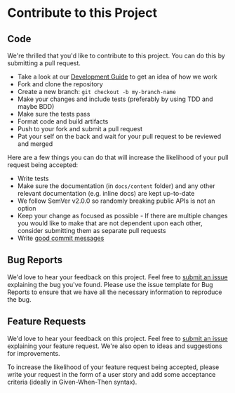 # Contribute to this Project
[file-issues]: https://github.com/sommerfeld-io/template-repository/issues

## Code
We're thrilled that you'd like to contribute to this project. You can do this by submitting a pull request.

- Take a look at our [Development Guide](development-guide.md) to get an idea of how we work
- Fork and clone the repository
- Create a new branch: `git checkout -b my-branch-name`
- Make your changes and include tests (preferably by using TDD and maybe BDD)
- Make sure the tests pass
- Format code and build artifacts
- Push to your fork and submit a pull request
- Pat your self on the back and wait for your pull request to be reviewed and merged

Here are a few things you can do that will increase the likelihood of your pull request being accepted:

- Write tests
- Make sure the documentation (in `docs/content` folder) and any other relevant documentation (e.g. inline docs) are kept up-to-date
- We follow SemVer v2.0.0 so randomly breaking public APIs is not an option
- Keep your change as focused as possible - If there are multiple changes you would like to make that are not dependent upon each other, consider submitting them as separate pull requests
- Write [good commit messages](https://tbaggery.com/2008/04/19/a-note-about-git-commit-messages.html)

## Bug Reports
We'd love to hear your feedback on this project. Feel free to [submit an issue][file-issues] explaining the bug you've found. Please use the issue template for Bug Reports to ensure that we have all the necessary information to reproduce the bug.

## Feature Requests
We'd love to hear your feedback on this project. Feel free to [submit an issue][file-issues] explaining your feature request. We're also open to ideas and suggestions for improvements.

To increase the likelihood of your feature request being accepted, please write your request in the form of a user story and add some acceptance criteria (ideally in Given-When-Then syntax).

<!-- !    DO NOT EDIT DIRECTLY !!!!!                              -->
<!-- !    File is auto-generated by pipeline                      -->
<!-- !    Contents are based on files from docs/contents/about    -->

